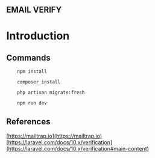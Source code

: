 ## EMAIL VERIFY


# Introduction 





## Commands

```shell
    npm install
```
```shell
    composer install
```

```shell
    php artisan migrate:fresh
```


```shell
    npm run dev
```

## References

[https://mailtrap.io](https://mailtrap.io)
[https://laravel.com/docs/10.x/verification](https://laravel.com/docs/10.x/verification#main-content)
